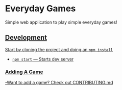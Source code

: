 # Everyday Games
Simple web application to play simple everyday games! 

<a href="https://laurenoutloud.github.io/everyday-games/" target="_blank"/>

## Development
Start by cloning the project and doing an `npm install`

- `npm start` — Starts dev server

### Adding A Game
-Want to add a game? Check out CONTRIBUTING.md
